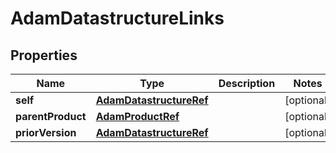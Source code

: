
# AdamDatastructureLinks

## Properties
| Name | Type | Description | Notes |
| ------------ | ------------- | ------------- | ------------- |
| **self** | [**AdamDatastructureRef**](AdamDatastructureRef.md) |  |  [optional] |
| **parentProduct** | [**AdamProductRef**](AdamProductRef.md) |  |  [optional] |
| **priorVersion** | [**AdamDatastructureRef**](AdamDatastructureRef.md) |  |  [optional] |



